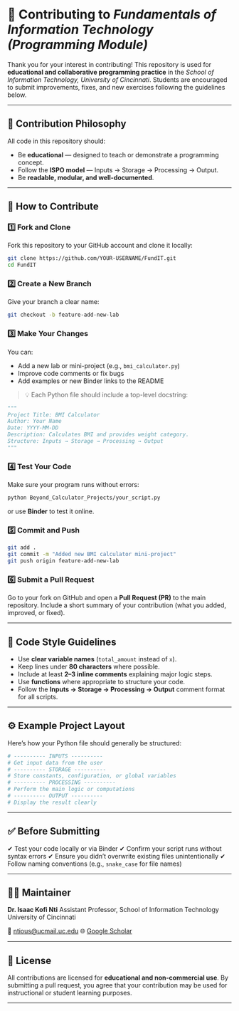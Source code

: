 # 🤝 Contributing to *Fundamentals of Information Technology (Programming Module)*

Thank you for your interest in contributing!
This repository is used for **educational and collaborative programming practice** in the *School of Information Technology, University of Cincinnati*.
Students are encouraged to submit improvements, fixes, and new exercises following the guidelines below.

---

## 🧠 Contribution Philosophy

All code in this repository should:

* Be **educational** — designed to teach or demonstrate a programming concept.
* Follow the **ISPO model** — Inputs → Storage → Processing → Output.
* Be **readable, modular, and well-documented**.

---

## 🧩 How to Contribute

### 1️⃣ Fork and Clone

Fork this repository to your GitHub account and clone it locally:

```bash
git clone https://github.com/YOUR-USERNAME/FundIT.git
cd FundIT
```

### 2️⃣ Create a New Branch

Give your branch a clear name:

```bash
git checkout -b feature-add-new-lab
```

### 3️⃣ Make Your Changes

You can:

* Add a new lab or mini-project (e.g., `bmi_calculator.py`)
* Improve code comments or fix bugs
* Add examples or new Binder links to the README

> 💡 Each Python file should include a top-level docstring:

```python
"""
Project Title: BMI Calculator
Author: Your Name
Date: YYYY-MM-DD
Description: Calculates BMI and provides weight category.
Structure: Inputs → Storage → Processing → Output
"""
```

### 4️⃣ Test Your Code

Make sure your program runs without errors:

```bash
python Beyond_Calculator_Projects/your_script.py
```

or use **Binder** to test it online.

### 5️⃣ Commit and Push

```bash
git add .
git commit -m "Added new BMI calculator mini-project"
git push origin feature-add-new-lab
```

### 6️⃣ Submit a Pull Request

Go to your fork on GitHub and open a **Pull Request (PR)** to the main repository.
Include a short summary of your contribution (what you added, improved, or fixed).

---

## 🧰 Code Style Guidelines

* Use **clear variable names** (`total_amount` instead of `x`).
* Keep lines under **80 characters** where possible.
* Include at least **2–3 inline comments** explaining major logic steps.
* Use **functions** where appropriate to structure your code.
* Follow the **Inputs → Storage → Processing → Output** comment format for all scripts.

---

## ⚙️ Example Project Layout

Here’s how your Python file should generally be structured:

```python
# ---------- INPUTS ----------
# Get input data from the user
# ---------- STORAGE ----------
# Store constants, configuration, or global variables
# ---------- PROCESSING ----------
# Perform the main logic or computations
# ---------- OUTPUT ----------
# Display the result clearly
```

---

## ✅ Before Submitting

✔ Test your code locally or via Binder
✔ Confirm your script runs without syntax errors
✔ Ensure you didn’t overwrite existing files unintentionally
✔ Follow naming conventions (e.g., `snake_case` for file names)

---

## 👩‍🏫 Maintainer

**Dr. Isaac Kofi Nti**
Assistant Professor, School of Information Technology
University of Cincinnati

📧 [ntious@ucmail.uc.edu](mailto:ntious1@gmail.com)
🌐 [Google Scholar]([https://researchdirectory.uc.edu/p/ntious](https://scholar.google.com/citations?user=eMCHVxcAAAAJ&hl=en))

---

## 📝 License

All contributions are licensed for **educational and non-commercial use**.
By submitting a pull request, you agree that your contribution may be used for instructional or student learning purposes.

---

